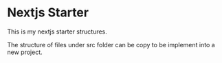 # Nextjs Starter

This is my nextjs starter structures.

The structure of files under src folder can be copy to be implement into a new project.